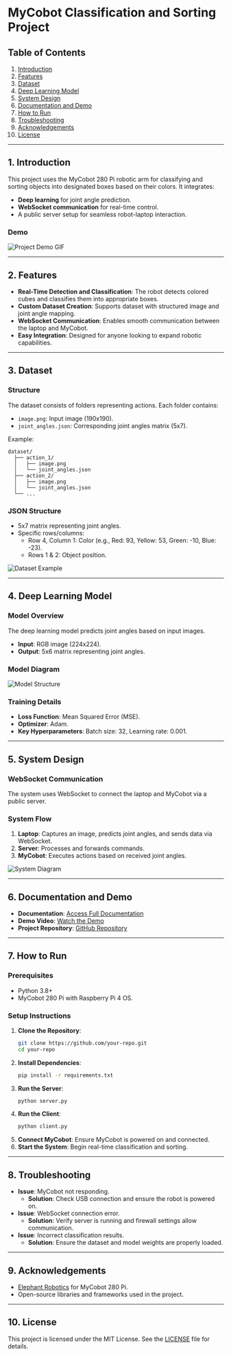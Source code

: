 # **MyCobot Classification and Sorting Project**

## **Table of Contents**
1. [Introduction](#introduction)
2. [Features](#features)
3. [Dataset](#dataset)
4. [Deep Learning Model](#deep-learning-model)
5. [System Design](#system-design)
6. [Documentation and Demo](#documentation-and-demo)
7. [How to Run](#how-to-run)
8. [Troubleshooting](#troubleshooting)
9. [Acknowledgements](#acknowledgements)
10. [License](#license)

---

## **1. Introduction**
This project uses the MyCobot 280 Pi robotic arm for classifying and sorting objects into designated boxes based on their colors. It integrates:
- **Deep learning** for joint angle prediction.
- **WebSocket communication** for real-time control.
- A public server setup for seamless robot-laptop interaction.

### **Demo**
![Project Demo GIF](#link-to-gif-or-screenshot)  

---

## **2. Features**
- **Real-Time Detection and Classification**: The robot detects colored cubes and classifies them into appropriate boxes.
- **Custom Dataset Creation**: Supports dataset with structured image and joint angle mapping.
- **WebSocket Communication**: Enables smooth communication between the laptop and MyCobot.
- **Easy Integration**: Designed for anyone looking to expand robotic capabilities.

---

## **3. Dataset**
### **Structure**
The dataset consists of folders representing actions. Each folder contains:
- `image.png`: Input image (190x190).
- `joint_angles.json`: Corresponding joint angles matrix (5x7).

Example:
```
dataset/
  ├── action_1/
  │   ├── image.png
  │   └── joint_angles.json
  ├── action_2/
  │   ├── image.png
  │   └── joint_angles.json
  └── ...
```

### **JSON Structure**
- 5x7 matrix representing joint angles.
- Specific rows/columns:
  - Row 4, Column 1: Color (e.g., Red: 93, Yellow: 53, Green: -10, Blue: -23).
  - Rows 1 & 2: Object position.

![Dataset Example](#link-to-dataset-image)

---

## **4. Deep Learning Model**
### **Model Overview**
The deep learning model predicts joint angles based on input images. 
- **Input**: RGB image (224x224).
- **Output**: 5x6 matrix representing joint angles.

### **Model Diagram**
![Model Structure](#link-to-model-structure-image)

### **Training Details**
- **Loss Function**: Mean Squared Error (MSE).
- **Optimizer**: Adam.
- **Key Hyperparameters**: Batch size: 32, Learning rate: 0.001.

---

## **5. System Design**
### **WebSocket Communication**
The system uses WebSocket to connect the laptop and MyCobot via a public server.

### **System Flow**
1. **Laptop**: Captures an image, predicts joint angles, and sends data via WebSocket.
2. **Server**: Processes and forwards commands.
3. **MyCobot**: Executes actions based on received joint angles.

![System Diagram](#link-to-server-design-image)

---

## **6. Documentation and Demo**
- **Documentation**: [Access Full Documentation](#link-to-documentation)
- **Demo Video**: [Watch the Demo](#link-to-demo-video)
- **Project Repository**: [GitHub Repository](#link-to-repository)

---

## **7. How to Run**
### **Prerequisites**
- Python 3.8+
- MyCobot 280 Pi with Raspberry Pi 4 OS.

### **Setup Instructions**
1. **Clone the Repository**:  
   ```bash
   git clone https://github.com/your-repo.git
   cd your-repo
   ```
2. **Install Dependencies**:  
   ```bash
   pip install -r requirements.txt
   ```
3. **Run the Server**:  
   ```bash
   python server.py
   ```
4. **Run the Client**:  
   ```bash
   python client.py
   ```
5. **Connect MyCobot**: Ensure MyCobot is powered on and connected.
6. **Start the System**: Begin real-time classification and sorting.

---

## **8. Troubleshooting**
- **Issue**: MyCobot not responding.
  - **Solution**: Check USB connection and ensure the robot is powered on.
- **Issue**: WebSocket connection error.
  - **Solution**: Verify server is running and firewall settings allow communication.
- **Issue**: Incorrect classification results.
  - **Solution**: Ensure the dataset and model weights are properly loaded.

---

## **9. Acknowledgements**
- [Elephant Robotics](https://www.elephantrobotics.com) for MyCobot 280 Pi.
- Open-source libraries and frameworks used in the project.

---

## **10. License**
This project is licensed under the MIT License. See the [LICENSE](#link-to-license-file) file for details.


